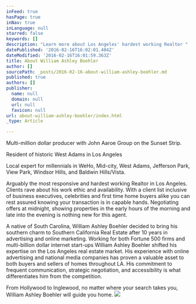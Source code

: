```yaml
---
inFeed: true
hasPage: true
inNav: true
inLanguage: null
starred: false
keywords: []
description: "Learn more about Los Angeles' hardest working Realtor "
datePublished: '2016-02-16T16:02:01.404Z'
dateModified: '2016-02-16T16:01:59.363Z'
title: About William Ashley Boehler
author: []
sourcePath: _posts/2016-02-16-about-william-ashley-boehler.md
published: true
authors: []
publisher:
  name: null
  domain: null
  url: null
  favicon: null
url: about-william-ashley-boehler/index.html
_type: Article

---
```

Multi-million dollar producer with John Aaroe Group on the Sunset Strip.

Resident of historic West Adams in Los Angeles

Local expert for millennials in WeHo, Mid-city, West Adams, Jefferson Park, View Park, Windsor Hills, and Baldwin Hills/Vista.

Arguably the most responsive and hardest working Realtor in Los Angeles. Clients rave about his work ethic and availability. With a client list inclusive of business executives, celebrities and first time home buyers alike you can rest assured knowing your transaction is in capable hands. Negotiating offers at midnight, showing properties in the early hours of the morning and late into the evening is nothing new for this agent.

A native of South Carolina, William Ashley Boehler decided to bring his southern charm to Southern California Real Estate after 10 years in advertising and online marketing. Working for both Fortune 500 firms and multi-billion dollar internet start-ups William Ashley Boehler shifted his expertise on the Los Angeles real estate market. His experience with online advertising and national media companies has proven a valuable asset to both buyers and sellers of homes throughout LA. His commitment to frequent communication, strategic negotiation, and accessibility is what differentiates him from the competition.

From Hollywood to Inglewood, no matter where your search takes you, William Ashley Boehler will guide you home.
![](https://the-grid-user-content.s3-us-west-2.amazonaws.com/753800ec-22c0-40e0-94ee-62b888b6327e.jpg)